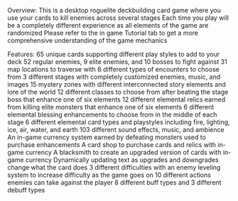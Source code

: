 Overview:
This is a desktop roguelite deckbuilding card game where you use your cards to kill enemies across several stages
Each time you play will be a completely different experience as all elements of the game are randomized
Please refer to the in game Tutorial tab to get a more comprehensive understanding of the game mechanics

Features:
65 unique cards supporting different play styles to add to your deck
52 regular enemies, 9 elite enemies, and 10 bosses to fight against
31 map locations to traverse with 8 different types of encounters to choose from
3 different stages with completely customized enemies, music, and images
15 mystery zones with different interconnected story elements and lore of the world
12 different classes to choose from after beating the stage boss that enhance one of six elements
12 different elemental relics earned from killing elite monsters that enhance one of six elements
6 different elemental blessing enhancements to choose from in the middle of each stage
6 different elemental card types and playstyles including fire, lighting, ice, air, water, and earth
103 different sound effects, music, and ambience
An in-game currency system earned by defeating monsters used to purchase enhancements
A card shop to purchase cards and relics with in-game currency
A blacksmith to create an upgraded version of cards with in-game currency
Dynamically updating text as upgrades and downgrades change what the card does
3 different difficulties with an enemy leveling system to increase difficulty as the game goes on
10 different actions enemies can take against the player
8 different buff types and 3 different debuff types
